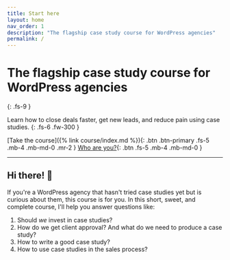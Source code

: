 ```yaml
---
title: Start here
layout: home
nav_order: 1
description: "The flagship case study course for WordPress agencies"
permalink: /
---
```


# The flagship case study course for WordPress agencies
{: .fs-9 }

Learn how to close deals faster, get new leads, and reduce pain using case studies.
{: .fs-6 .fw-300 }

[Take the course]({% link course/index.md %}){: .btn .btn-primary .fs-5 .mb-4 .mb-md-0 .mr-2 }
[Who are you?](https://ashutoshbhosale.com){: .btn .fs-5 .mb-4 .mb-md-0 }

---

## Hi there! 👋

If you're a WordPress agency that hasn't tried case studies yet but is curious about them, this course is for you. In this short, sweet, and complete course, I'll help you answer questions like:

1. Should *we* invest in case studies?
2. How do we get client approval? And what do we need to produce a case study?
3. How to write a good case study?
4. How to use case studies in the sales process?
